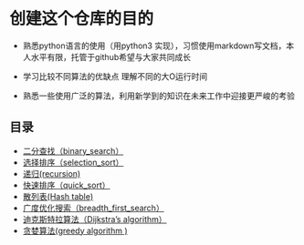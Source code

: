 # 创建这个仓库的目的

- 熟悉python语言的使用（用python3 实现），习惯使用markdown写文档，本人水平有限，托管于github希望与大家共同成长

-  学习比较不同算法的优缺点 理解不同的大O运行时间

- 熟悉一些使用广泛的算法，利用新学到的知识在未来工作中迎接更严峻的考验
## 目录
- [二分查找（binary_search）](https://github.com/lanchaoxiang/python-algorithms/tree/master/binary_search)
- [选择排序（selection_sort）](https://github.com/lanchaoxiang/python-algorithms/tree/master/selectionSort)  
- [递归(recursion)](https://github.com/lanchaoxiang/python-algorithms/tree/master/recursion)  
- [快速排序（quick_sort）](https://github.com/lanchaoxiang/python-algorithms/tree/master/quicksort)
- [散列表(Hash table)](https://github.com/lanchaoxiang/python-algorithms/tree/master/hash_table)
- [广度优化搜索（breadth_first_search）](https://github.com/lanchaoxiang/python-algorithms/tree/master/bfs)
- [迪克斯特拉算法（Dijkstra’s algorithm）](https://github.com/lanchaoxiang/python-algorithms/tree/master/Dijkstra’s_algorithm)
- [贪婪算法(greedy algorithm )](https://github.com/lanchaoxiang/python-algorithms/tree/master/greedy_algorithm )


 
